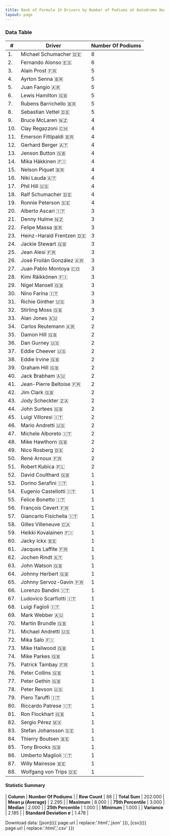 ```yaml
---
title: Rank of Formula 1® Drivers by Number of Podiums at Autodromo Nazionale di Monza
layout: page
---
```


<canvas id="chart" width="400" height="180"></canvas>
<script>
var data = {
    "datasets": [
        {
            "backgroundColor": [
                "#9C8E8D",
                "#9C8E8D",
                "#9C8E8D",
                "#9C8E8D",
                "#9C8E8D",
                "#9C8E8D",
                "#9C8E8D",
                "#9C8E8D",
                "#9C8E8D",
                "#9C8E8D",
                "#9C8E8D",
                "#9C8E8D",
                "#9C8E8D",
                "#9C8E8D",
                "#9C8E8D",
                "#9C8E8D",
                "#9C8E8D",
                "#9C8E8D",
                "#9C8E8D",
                "#9C8E8D",
                "#9C8E8D",
                "#9C8E8D",
                "#9C8E8D",
                "#9C8E8D",
                "#9C8E8D",
                "#9C8E8D",
                "#9C8E8D",
                "#9C8E8D",
                "#9C8E8D",
                "#9C8E8D",
                "#9C8E8D",
                "#9C8E8D",
                "#9C8E8D",
                "#9C8E8D",
                "#9C8E8D",
                "#9C8E8D",
                "#9C8E8D",
                "#9C8E8D",
                "#9C8E8D",
                "#9C8E8D",
                "#9C8E8D",
                "#9C8E8D",
                "#9C8E8D",
                "#9C8E8D",
                "#9C8E8D",
                "#9C8E8D",
                "#9C8E8D",
                "#9C8E8D",
                "#9C8E8D",
                "#9C8E8D",
                "#9C8E8D",
                "#9C8E8D",
                "#9C8E8D",
                "#9C8E8D",
                "#9C8E8D",
                "#9C8E8D",
                "#9C8E8D",
                "#9C8E8D",
                "#9C8E8D",
                "#9C8E8D",
                "#9C8E8D",
                "#9C8E8D",
                "#9C8E8D",
                "#9C8E8D",
                "#9C8E8D",
                "#9C8E8D",
                "#9C8E8D",
                "#9C8E8D",
                "#9C8E8D",
                "#9C8E8D",
                "#9C8E8D",
                "#9C8E8D",
                "#9C8E8D",
                "#9C8E8D",
                "#9C8E8D",
                "#9C8E8D",
                "#9C8E8D",
                "#9C8E8D",
                "#9C8E8D",
                "#9C8E8D",
                "#9C8E8D",
                "#9C8E8D",
                "#9C8E8D",
                "#9C8E8D",
                "#9C8E8D",
                "#9C8E8D",
                "#9C8E8D",
                "#9C8E8D"
            ],
            "borderColor": [
                "#1D181E",
                "#1D181E",
                "#1D181E",
                "#1D181E",
                "#1D181E",
                "#1D181E",
                "#1D181E",
                "#1D181E",
                "#1D181E",
                "#1D181E",
                "#1D181E",
                "#1D181E",
                "#1D181E",
                "#1D181E",
                "#1D181E",
                "#1D181E",
                "#1D181E",
                "#1D181E",
                "#1D181E",
                "#1D181E",
                "#1D181E",
                "#1D181E",
                "#1D181E",
                "#1D181E",
                "#1D181E",
                "#1D181E",
                "#1D181E",
                "#1D181E",
                "#1D181E",
                "#1D181E",
                "#1D181E",
                "#1D181E",
                "#1D181E",
                "#1D181E",
                "#1D181E",
                "#1D181E",
                "#1D181E",
                "#1D181E",
                "#1D181E",
                "#1D181E",
                "#1D181E",
                "#1D181E",
                "#1D181E",
                "#1D181E",
                "#1D181E",
                "#1D181E",
                "#1D181E",
                "#1D181E",
                "#1D181E",
                "#1D181E",
                "#1D181E",
                "#1D181E",
                "#1D181E",
                "#1D181E",
                "#1D181E",
                "#1D181E",
                "#1D181E",
                "#1D181E",
                "#1D181E",
                "#1D181E",
                "#1D181E",
                "#1D181E",
                "#1D181E",
                "#1D181E",
                "#1D181E",
                "#1D181E",
                "#1D181E",
                "#1D181E",
                "#1D181E",
                "#1D181E",
                "#1D181E",
                "#1D181E",
                "#1D181E",
                "#1D181E",
                "#1D181E",
                "#1D181E",
                "#1D181E",
                "#1D181E",
                "#1D181E",
                "#1D181E",
                "#1D181E",
                "#1D181E",
                "#1D181E",
                "#1D181E",
                "#1D181E",
                "#1D181E",
                "#1D181E",
                "#1D181E"
            ],
            "borderWidth": 1,
            "data": [
                8.0,
                6.0,
                5.0,
                5.0,
                5.0,
                5.0,
                5.0,
                5.0,
                4.0,
                4.0,
                4.0,
                4.0,
                4.0,
                4.0,
                4.0,
                4.0,
                4.0,
                4.0,
                4.0,
                3.0,
                3.0,
                3.0,
                3.0,
                3.0,
                3.0,
                3.0,
                3.0,
                3.0,
                3.0,
                3.0,
                3.0,
                3.0,
                2.0,
                2.0,
                2.0,
                2.0,
                2.0,
                2.0,
                2.0,
                2.0,
                2.0,
                2.0,
                2.0,
                2.0,
                2.0,
                2.0,
                2.0,
                2.0,
                2.0,
                2.0,
                2.0,
                1.0,
                1.0,
                1.0,
                1.0,
                1.0,
                1.0,
                1.0,
                1.0,
                1.0,
                1.0,
                1.0,
                1.0,
                1.0,
                1.0,
                1.0,
                1.0,
                1.0,
                1.0,
                1.0,
                1.0,
                1.0,
                1.0,
                1.0,
                1.0,
                1.0,
                1.0,
                1.0,
                1.0,
                1.0,
                1.0,
                1.0,
                1.0,
                1.0,
                1.0,
                1.0,
                1.0,
                1.0
            ],
            "label": "Number Of Podiums"
        }
    ],
    "labels": [
        "Michael Schumacher",
        "Fernando Alonso",
        "Alain Prost",
        "Ayrton Senna",
        "Juan Fangio",
        "Lewis Hamilton",
        "Rubens Barrichello",
        "Sebastian Vettel",
        "Bruce McLaren",
        "Clay Regazzoni",
        "Emerson Fittipaldi",
        "Gerhard Berger",
        "Jenson Button",
        "Mika Häkkinen",
        "Nelson Piquet",
        "Niki Lauda",
        "Phil Hill",
        "Ralf Schumacher",
        "Ronnie Peterson",
        "Alberto Ascari",
        "Denny Hulme",
        "Felipe Massa",
        "Heinz-Harald Frentzen",
        "Jackie Stewart",
        "Jean Alesi",
        "José Froilán González",
        "Juan Pablo Montoya",
        "Kimi Räikkönen",
        "Nigel Mansell",
        "Nino Farina",
        "Richie Ginther",
        "Stirling Moss",
        "Alan Jones",
        "Carlos Reutemann",
        "Damon Hill",
        "Dan Gurney",
        "Eddie Cheever",
        "Eddie Irvine",
        "Graham Hill",
        "Jack Brabham",
        "Jean-Pierre Beltoise",
        "Jim Clark",
        "Jody Scheckter",
        "John Surtees",
        "Luigi Villoresi",
        "Mario Andretti",
        "Michele Alboreto",
        "Mike Hawthorn",
        "Nico Rosberg",
        "René Arnoux",
        "Robert Kubica",
        "David Coulthard",
        "Dorino Serafini",
        "Eugenio Castellotti",
        "Felice Bonetto",
        "François Cevert",
        "Giancarlo Fisichella",
        "Gilles Villeneuve",
        "Heikki Kovalainen",
        "Jacky Ickx",
        "Jacques Laffite",
        "Jochen Rindt",
        "John Watson",
        "Johnny Herbert",
        "Johnny Servoz-Gavin",
        "Lorenzo Bandini",
        "Ludovico Scarfiotti",
        "Luigi Fagioli",
        "Mark Webber",
        "Martin Brundle",
        "Michael Andretti",
        "Mika Salo",
        "Mike Hailwood",
        "Mike Parkes",
        "Patrick Tambay",
        "Peter Collins",
        "Peter Gethin",
        "Peter Revson",
        "Piero Taruffi",
        "Riccardo Patrese",
        "Ron Flockhart",
        "Sergio Pérez",
        "Stefan Johansson",
        "Thierry Boutsen",
        "Tony Brooks",
        "Umberto Maglioli",
        "Willy Mairesse",
        "Wolfgang von Trips"
    ]
};
var options = {
  legend: {
    display: false
  },
  scales: {
    xAxes: [{
      ticks: {
        beginAtZero: true,
        maxRotation: 180,
        display: window.innerWidth > 800
      }
    }],
    yAxes: [{
      ticks: {
        beginAtZero: true
      }
    }]
  },
  onResize: function(chart, size) {
    chart.options.scales.xAxes[0].ticks.display = size.width > 800;
  }
};
var chart = new Chart("chart", {
    data: data,
    type: 'bar',
    options: options
});
</script>



### Data Table

| # | Driver | Number Of Podiums |
|--|--|--|
| 1. | Michael Schumacher 🇩🇪 | 8 |
| 2. | Fernando Alonso 🇪🇸 | 6 |
| 3. | Alain Prost 🇫🇷 | 5 |
| 4. | Ayrton Senna 🇧🇷 | 5 |
| 5. | Juan Fangio 🇦🇷 | 5 |
| 6. | Lewis Hamilton 🇬🇧 | 5 |
| 7. | Rubens Barrichello 🇧🇷 | 5 |
| 8. | Sebastian Vettel 🇩🇪 | 5 |
| 9. | Bruce McLaren 🇳🇿 | 4 |
| 10. | Clay Regazzoni 🇨🇭 | 4 |
| 11. | Emerson Fittipaldi 🇧🇷 | 4 |
| 12. | Gerhard Berger 🇦🇹 | 4 |
| 13. | Jenson Button 🇬🇧 | 4 |
| 14. | Mika Häkkinen 🇫🇮 | 4 |
| 15. | Nelson Piquet 🇧🇷 | 4 |
| 16. | Niki Lauda 🇦🇹 | 4 |
| 17. | Phil Hill 🇺🇸 | 4 |
| 18. | Ralf Schumacher 🇩🇪 | 4 |
| 19. | Ronnie Peterson 🇸🇪 | 4 |
| 20. | Alberto Ascari 🇮🇹 | 3 |
| 21. | Denny Hulme 🇳🇿 | 3 |
| 22. | Felipe Massa 🇧🇷 | 3 |
| 23. | Heinz-Harald Frentzen 🇩🇪 | 3 |
| 24. | Jackie Stewart 🇬🇧 | 3 |
| 25. | Jean Alesi 🇫🇷 | 3 |
| 26. | José Froilán González 🇦🇷 | 3 |
| 27. | Juan Pablo Montoya 🇨🇴 | 3 |
| 28. | Kimi Räikkönen 🇫🇮 | 3 |
| 29. | Nigel Mansell 🇬🇧 | 3 |
| 30. | Nino Farina 🇮🇹 | 3 |
| 31. | Richie Ginther 🇺🇸 | 3 |
| 32. | Stirling Moss 🇬🇧 | 3 |
| 33. | Alan Jones 🇦🇺 | 2 |
| 34. | Carlos Reutemann 🇦🇷 | 2 |
| 35. | Damon Hill 🇬🇧 | 2 |
| 36. | Dan Gurney 🇺🇸 | 2 |
| 37. | Eddie Cheever 🇺🇸 | 2 |
| 38. | Eddie Irvine 🇬🇧 | 2 |
| 39. | Graham Hill 🇬🇧 | 2 |
| 40. | Jack Brabham 🇦🇺 | 2 |
| 41. | Jean-Pierre Beltoise 🇫🇷 | 2 |
| 42. | Jim Clark 🇬🇧 | 2 |
| 43. | Jody Scheckter 🇿🇦 | 2 |
| 44. | John Surtees 🇬🇧 | 2 |
| 45. | Luigi Villoresi 🇮🇹 | 2 |
| 46. | Mario Andretti 🇺🇸 | 2 |
| 47. | Michele Alboreto 🇮🇹 | 2 |
| 48. | Mike Hawthorn 🇬🇧 | 2 |
| 49. | Nico Rosberg 🇩🇪 | 2 |
| 50. | René Arnoux 🇫🇷 | 2 |
| 51. | Robert Kubica 🇵🇱 | 2 |
| 52. | David Coulthard 🇬🇧 | 1 |
| 53. | Dorino Serafini 🇮🇹 | 1 |
| 54. | Eugenio Castellotti 🇮🇹 | 1 |
| 55. | Felice Bonetto 🇮🇹 | 1 |
| 56. | François Cevert 🇫🇷 | 1 |
| 57. | Giancarlo Fisichella 🇮🇹 | 1 |
| 58. | Gilles Villeneuve 🇨🇦 | 1 |
| 59. | Heikki Kovalainen 🇫🇮 | 1 |
| 60. | Jacky Ickx 🇧🇪 | 1 |
| 61. | Jacques Laffite 🇫🇷 | 1 |
| 62. | Jochen Rindt 🇦🇹 | 1 |
| 63. | John Watson 🇬🇧 | 1 |
| 64. | Johnny Herbert 🇬🇧 | 1 |
| 65. | Johnny Servoz-Gavin 🇫🇷 | 1 |
| 66. | Lorenzo Bandini 🇮🇹 | 1 |
| 67. | Ludovico Scarfiotti 🇮🇹 | 1 |
| 68. | Luigi Fagioli 🇮🇹 | 1 |
| 69. | Mark Webber 🇦🇺 | 1 |
| 70. | Martin Brundle 🇬🇧 | 1 |
| 71. | Michael Andretti 🇺🇸 | 1 |
| 72. | Mika Salo 🇫🇮 | 1 |
| 73. | Mike Hailwood 🇬🇧 | 1 |
| 74. | Mike Parkes 🇬🇧 | 1 |
| 75. | Patrick Tambay 🇫🇷 | 1 |
| 76. | Peter Collins 🇬🇧 | 1 |
| 77. | Peter Gethin 🇬🇧 | 1 |
| 78. | Peter Revson 🇺🇸 | 1 |
| 79. | Piero Taruffi 🇮🇹 | 1 |
| 80. | Riccardo Patrese 🇮🇹 | 1 |
| 81. | Ron Flockhart 🇬🇧 | 1 |
| 82. | Sergio Pérez 🇲🇽 | 1 |
| 83. | Stefan Johansson 🇸🇪 | 1 |
| 84. | Thierry Boutsen 🇧🇪 | 1 |
| 85. | Tony Brooks 🇬🇧 | 1 |
| 86. | Umberto Maglioli 🇮🇹 | 1 |
| 87. | Willy Mairesse 🇧🇪 | 1 |
| 88. | Wolfgang von Trips 🇩🇪 | 1 |

#### Statistic Summary

| **Column** | **Number Of Podiums** |
| **Row Count** | 88 |
| **Total Sum** | 202.000 |
| **Mean μ (Average)** | 2.295 |
| **Maximum** | 8.000 |
| **75th Percentile** | 3.000 |
| **Median** | 2.000 |
| **25th Percentile** | 1.000 |
| **Minimum** | 1.000 |
| **Variance** | 2.185 |
| **Standard Deviation σ** | 1.478 |

Download data: [json]({{ page.url | replace:'.html','.json' }}), [csv]({{ page.url | replace:'.html','.csv' }})
